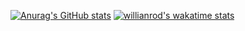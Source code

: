 [![Anurag's GitHub stats](https://github-readme-stats.vercel.app/api?username=rick195s&show_icons=true)](https://github.com/anuraghazra/github-readme-stats)
[![willianrod's wakatime stats](https://github-readme-stats.vercel.app/api/wakatime?username=rick195s)](https://github.com/anuraghazra/github-readme-stats)
